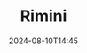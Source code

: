 ---
title: "Rimini"
date: 2024-08-10T14:45
thumb: "photos/rimini0824_thumb.webp"
image: "photos/rimini0824.webp"
maplink: "https://www.openstreetmap.org/?mlat=44.0397611&mlon=12.5639716&zoom=17&layers=M"
locationname: "Rimini, Italy"

tags:
    - rimini
    - italy
    - airplane
---